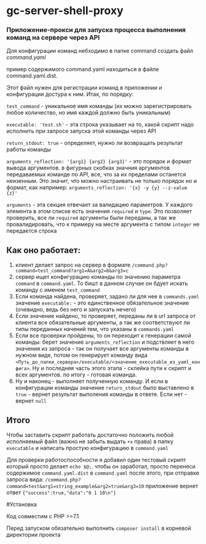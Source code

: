 # gc-server-shell-proxy

### Приложение-прокси для запуска процесса выполнения команд на сервере через API

Для конфигурации команд небходимо в папке command создать файл *command.yaml*

пример содержимого command.yaml находиться в файле command.yaml.dist.

Этот файл нужен для регистрации команд в приложении и конфигурации достура к ним.
Итак, по порядку:

`test_command` - уникальное имя команды (их можно зарегистрировать любое количество, но имя каждой должно быть уникальным)

`executable: 'test.sh'` - эта строка указывает на то, какой скрипт надо исполнить при запросе запуска этой команды через API

`return_stdout: true` - определяет, нужно ли возвращать результат работы команды

`arguments_reflection: '{arg1} {arg2} {arg3}'` - это порядок и формат вывода аргументов. в фигурных скобках значния аргументов передаваемых команде по API, все, что за их пределами останется неизенным. 
Это значит, что можно настраивать не только порядок но и формат, как например: `arguments_reflection: '{x} -y {y} --z-value {z}'`

`arguments` - эта секция отвечает за валидацию параметров. У каждого элемента в этом списке есть значения `required` и `type`. Это позволяет проверить, все ли `required` аргументы были переданы, а так же провалидировать, что к примеру на месте аргумента с типом `integer` не передается строка

## Как оно работает: 
1) клиент делает запрос на сервер в формате `/command.php?command=test_command?arg1=A&arg2=b&arg3=c`
2) сервер ищет конфигурацию команды по значению параметра `command` в `command.yaml`. То бишт в данном случае он бдует искать команду с именем `test_command`
3) Если команда найдена, проверяет, задано ли для нее в `commands.yaml` значение `executable:` - это единственное обязательное значение (очевидно, ведь без него и запускать нечего)
4) Если значение найдено, то проверяет, переданы ли в url запроса от клиента все обязательные аргументы, а так же соответствуют ли типы переданных начений тем, что указаны в `commands.yaml`
5) Если все проверки пройдены, то он переходит к генерации самой команды: берет значение `arguments_reflection` и подствляет в него значения из запроса - так он получает все аргументы команды в нужном виде, потом он генерирует команду вида `<Путь_до_папки_сервера>/executable/<значение_executable_из_yaml_конфига>`. Ну и последняя часть этого этапа - склейка пути к скрипт и всех аргументов. по итогу - готовая команда.
6) Ну и наконец - выполняет полученную команду. И если в конфигурации команды значение `return_stdout` было выставлено в `true` - вернет результат выполения команды в ответе. Если нет - вернет `null`

## Итого
Чтобы заставить скрипт работать достаточно положить любой исполняемый файл (важно не забыть выдать `+x` права) в папку `executable` и написать простую конфигурацию в `command.yaml`

Для проверки работоспособности я добавил один тестовый скрипт который просто делает `echo $@;`.
чтобы он заработал, просто перенеси содержимое `command.yaml.dist` в `command.yaml`
после этого, при отправке запроса вида: `/command.php?command=test&arg1=string_example&arg2=true&arg3=10` приложение вернет ответ `{"success":true,"data":"0 1 10\n"}`

#Установка

Код совместим с PHP >=7.1

Перед запуском обязательно выполнить `composer install` в корневой директории проекта